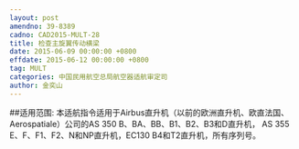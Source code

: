 ```yaml
---
layout: post
amendno: 39-8389
cadno: CAD2015-MULT-28
title: 检查主旋翼传动横梁
date: 2015-06-09 00:00:00 +0800
effdate: 2015-06-12 00:00:00 +0800
tag: MULT
categories: 中国民用航空总局航空器适航审定司
author: 金奕山
---
```


##适用范围:
本适航指令适用于Airbus直升机（以前的欧洲直升机、欧直法国、 Aerospatiale）公司的AS 350 B、BA、BB、B1、B2、B3和D直升机， AS 355 E、F、F1、F2、N和NP直升机，EC130 B4和T2直升机，所有序列号。


